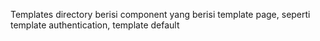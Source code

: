 Templates directory berisi component yang berisi template page, seperti template authentication, template default